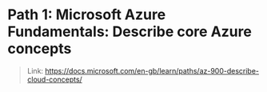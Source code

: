 # Path 1: Microsoft Azure Fundamentals: Describe core Azure concepts

> Link: <https://docs.microsoft.com/en-gb/learn/paths/az-900-describe-cloud-concepts/>